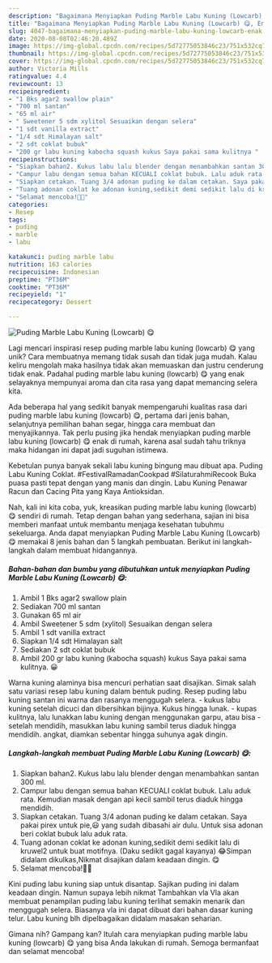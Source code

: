 ```yaml
---
description: "Bagaimana Menyiapkan Puding Marble Labu Kuning (Lowcarb) 😋, Enak"
title: "Bagaimana Menyiapkan Puding Marble Labu Kuning (Lowcarb) 😋, Enak"
slug: 4047-bagaimana-menyiapkan-puding-marble-labu-kuning-lowcarb-enak
date: 2020-08-08T02:46:20.489Z
image: https://img-global.cpcdn.com/recipes/5d72775053846c23/751x532cq70/puding-marble-labu-kuning-lowcarb-😋-foto-resep-utama.jpg
thumbnail: https://img-global.cpcdn.com/recipes/5d72775053846c23/751x532cq70/puding-marble-labu-kuning-lowcarb-😋-foto-resep-utama.jpg
cover: https://img-global.cpcdn.com/recipes/5d72775053846c23/751x532cq70/puding-marble-labu-kuning-lowcarb-😋-foto-resep-utama.jpg
author: Victoria Mills
ratingvalue: 4.4
reviewcount: 13
recipeingredient:
- "1 Bks agar2 swallow plain"
- "700 ml santan"
- "65 ml air"
- " Sweetener 5 sdm xylitol Sesuaikan dengan selera"
- "1 sdt vanilla extract"
- "1/4 sdt Himalayan salt"
- "2 sdt coklat bubuk"
- "200 gr labu kuning kabocha squash kukus Saya pakai sama kulitnya "
recipeinstructions:
- "Siapkan bahan2. Kukus labu lalu blender dengan menambahkan santan 300 ml."
- "Campur labu dengan semua bahan KECUALI coklat bubuk. Lalu aduk rata. Kemudian masak dengan api kecil sambil terus diaduk hingga mendidih."
- "Siapkan cetakan. Tuang 3/4 adonan puding ke dalam cetakan. Saya pakai pirex untuk pie,😃 yang sudah dibasahi air dulu. Untuk sisa adonan beri coklat bubuk lalu aduk rata."
- "Tuang adonan coklat ke adonan kuning,sedikit demi sedikit lalu di kruwel2 untuk buat motifnya. (Daku sedikit gagal kayanya) 😂Simpan didalam dikulkas,Nikmat disajikan dalam keadaan dingin. 😋"
- "Selamat mencoba!👋😉"
categories:
- Resep
tags:
- puding
- marble
- labu

katakunci: puding marble labu 
nutrition: 163 calories
recipecuisine: Indonesian
preptime: "PT36M"
cooktime: "PT36M"
recipeyield: "1"
recipecategory: Dessert

---
```



![Puding Marble Labu Kuning (Lowcarb) 😋](https://img-global.cpcdn.com/recipes/5d72775053846c23/751x532cq70/puding-marble-labu-kuning-lowcarb-😋-foto-resep-utama.jpg)

Lagi mencari inspirasi resep puding marble labu kuning (lowcarb) 😋 yang unik? Cara membuatnya memang tidak susah dan tidak juga mudah. Kalau keliru mengolah maka hasilnya tidak akan memuaskan dan justru cenderung tidak enak. Padahal puding marble labu kuning (lowcarb) 😋 yang enak selayaknya mempunyai aroma dan cita rasa yang dapat memancing selera kita.

Ada beberapa hal yang sedikit banyak mempengaruhi kualitas rasa dari puding marble labu kuning (lowcarb) 😋, pertama dari jenis bahan, selanjutnya pemilihan bahan segar, hingga cara membuat dan menyajikannya. Tak perlu pusing jika hendak menyiapkan puding marble labu kuning (lowcarb) 😋 enak di rumah, karena asal sudah tahu triknya maka hidangan ini dapat jadi suguhan istimewa.

Kebetulan punya banyak sekali labu kuning bingung mau dibuat apa. Puding Labu Kuning Coklat. #FestivalRamadanCookpad #SilaturahmiRecook Buka puasa pasti tepat dengan yang manis dan dingin. Labu Kuning Penawar Racun dan Cacing Pita yang Kaya Antioksidan.


Nah, kali ini kita coba, yuk, kreasikan puding marble labu kuning (lowcarb) 😋 sendiri di rumah. Tetap dengan bahan yang sederhana, sajian ini bisa memberi manfaat untuk membantu menjaga kesehatan tubuhmu sekeluarga. Anda dapat menyiapkan Puding Marble Labu Kuning (Lowcarb) 😋 memakai 8 jenis bahan dan 5 langkah pembuatan. Berikut ini langkah-langkah dalam membuat hidangannya.

<!--inarticleads1-->

##### Bahan-bahan dan bumbu yang dibutuhkan untuk menyiapkan Puding Marble Labu Kuning (Lowcarb) 😋:

1. Ambil 1 Bks agar2 swallow plain
1. Sediakan 700 ml santan
1. Gunakan 65 ml air
1. Ambil  Sweetener 5 sdm (xylitol) Sesuaikan dengan selera
1. Ambil 1 sdt vanilla extract
1. Siapkan 1/4 sdt Himalayan salt
1. Sediakan 2 sdt coklat bubuk
1. Ambil 200 gr labu kuning (kabocha squash) kukus Saya pakai sama kulitnya. 😀


Warna kuning alaminya bisa mencuri perhatian saat disajikan. Simak salah satu variasi resep labu kuning dalam bentuk puding. Resep puding labu kuning santan ini warna dan rasanya menggugah selera. - kukus labu kuning setelah dicuci dan dibersihkan bijinya. Kukus hingga lunak. - kupas kulitnya, lalu lunakkan labu kuning dengan menggunakan garpu, atau bisa - setelah mendidih, masukkan labu kuning sambil terus diaduk hingga mendidih. angkat, diamkan sebentar hingga suhunya agak dingin. 

<!--inarticleads2-->

##### Langkah-langkah membuat Puding Marble Labu Kuning (Lowcarb) 😋:

1. Siapkan bahan2. Kukus labu lalu blender dengan menambahkan santan 300 ml.
1. Campur labu dengan semua bahan KECUALI coklat bubuk. Lalu aduk rata. Kemudian masak dengan api kecil sambil terus diaduk hingga mendidih.
1. Siapkan cetakan. Tuang 3/4 adonan puding ke dalam cetakan. Saya pakai pirex untuk pie,😃 yang sudah dibasahi air dulu. Untuk sisa adonan beri coklat bubuk lalu aduk rata.
1. Tuang adonan coklat ke adonan kuning,sedikit demi sedikit lalu di kruwel2 untuk buat motifnya. (Daku sedikit gagal kayanya) 😂Simpan didalam dikulkas,Nikmat disajikan dalam keadaan dingin. 😋
1. Selamat mencoba!👋😉


Kini puding labu kuning siap untuk disantap. Sajikan puding ini dalam keadaan dingin. Namun supaya lebih nikmat Tambahkan vla Vla akan membuat penampilan puding labu kuning terlihat semakin menarik dan menggugah selera. Biasanya vla ini dapat dibuat dari bahan dasar kuning telur. Labu kuning blh dipelbagaikan didalam masakan seharian. 

Gimana nih? Gampang kan? Itulah cara menyiapkan puding marble labu kuning (lowcarb) 😋 yang bisa Anda lakukan di rumah. Semoga bermanfaat dan selamat mencoba!

